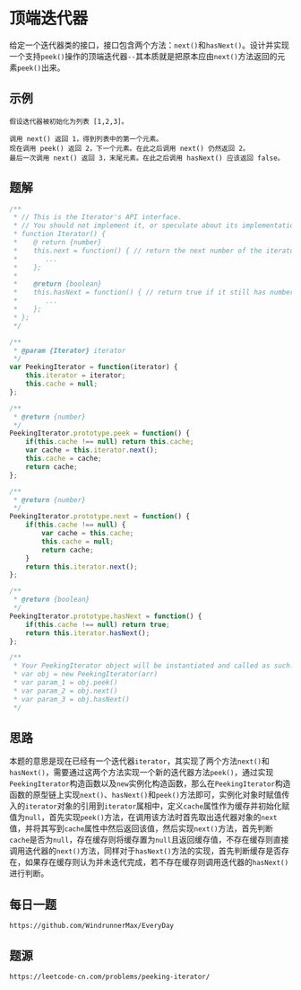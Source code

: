 # 顶端迭代器
给定一个迭代器类的接口，接口包含两个方法：`next()`和`hasNext()`。设计并实现一个支持`peek()`操作的顶端迭代器`--`其本质就是把原本应由`next()`方法返回的元素`peek()`出来。

## 示例
```
假设迭代器被初始化为列表 [1,2,3]。

调用 next() 返回 1，得到列表中的第一个元素。
现在调用 peek() 返回 2，下一个元素。在此之后调用 next() 仍然返回 2。
最后一次调用 next() 返回 3，末尾元素。在此之后调用 hasNext() 应该返回 false。
```

## 题解

```javascript
/**
 * // This is the Iterator's API interface.
 * // You should not implement it, or speculate about its implementation.
 * function Iterator() {
 *    @ return {number}
 *    this.next = function() { // return the next number of the iterator
 *       ...
 *    }; 
 *
 *    @return {boolean}
 *    this.hasNext = function() { // return true if it still has numbers
 *       ...
 *    };
 * };
 */

/**
 * @param {Iterator} iterator
 */
var PeekingIterator = function(iterator) {
    this.iterator = iterator;
    this.cache = null;
};

/**
 * @return {number}
 */
PeekingIterator.prototype.peek = function() {
    if(this.cache !== null) return this.cache;
    var cache = this.iterator.next();
    this.cache = cache;
    return cache;
};

/**
 * @return {number}
 */
PeekingIterator.prototype.next = function() {
    if(this.cache !== null) {
        var cache = this.cache;
        this.cache = null;
        return cache;
    }
    return this.iterator.next();
};

/**
 * @return {boolean}
 */
PeekingIterator.prototype.hasNext = function() {
    if(this.cache !== null) return true;
    return this.iterator.hasNext();
};

/** 
 * Your PeekingIterator object will be instantiated and called as such:
 * var obj = new PeekingIterator(arr)
 * var param_1 = obj.peek()
 * var param_2 = obj.next()
 * var param_3 = obj.hasNext()
 */
```


## 思路
本题的意思是现在已经有一个迭代器`iterator`，其实现了两个方法`next()`和`hasNext()`，需要通过这两个方法实现一个新的迭代器方法`peek()`，通过实现`PeekingIterator`构造函数以及`new`实例化构造函数，那么在`PeekingIterator`构造函数的原型链上实现`next()`、`hasNext()`和`peek()`方法即可，实例化对象时赋值传入的`iterator`对象的引用到`iterator`属相中，定义`cache`属性作为缓存并初始化赋值为`null`，首先实现`peek()`方法，在调用该方法时首先取出迭代器对象的`next`值，并将其写到`cache`属性中然后返回该值，然后实现`next()`方法，首先判断`cache`是否为`null`，存在缓存则将缓存置为`null`且返回缓存值，不存在缓存则直接调用迭代器的`next()`方法，同样对于`hasNext()`方法的实现，首先判断缓存是否存在，如果存在缓存则认为并未迭代完成，若不存在缓存则调用迭代器的`hasNext()`进行判断。
 
## 每日一题

```
https://github.com/WindrunnerMax/EveryDay
```

## 题源

```
https://leetcode-cn.com/problems/peeking-iterator/
```
